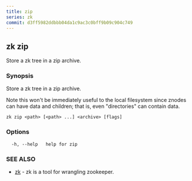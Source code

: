 ```yaml
---
title: zip
series: zk
commit: d3ff5982ddbbb04da1c9ac3c0bff9b09c904c749
---
```

## zk zip

Store a zk tree in a zip archive.

### Synopsis

Store a zk tree in a zip archive.
	
Note this won't be immediately useful to the local filesystem since znodes can have data and children;
that is, even "directories" can contain data.

```
zk zip <path> [<path> ...] <archive> [flags]
```

### Options

```
  -h, --help   help for zip
```

### SEE ALSO

* [zk](../)	 - zk is a tool for wrangling zookeeper.

